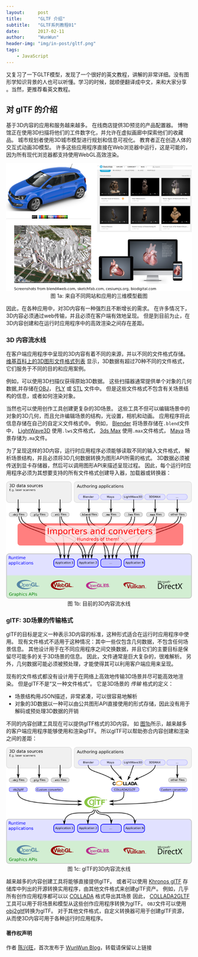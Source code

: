 ```yaml
---
layout:     post
title:      "GLTF 介绍"
subtitle:   "GLTF系列教程01"
date:       2017-02-11
author:     "WunWun"
header-img: "img/in-post/gltf.png"
tags:
    - JavaScript
---
```



又复习了一下GLTF模型，发现了一个很好的英文教程，讲解的非常详细。没有图形学知识背景的人也可以听懂。学习的时候，就顺便翻译成中文，来和大家分享 。当然，更推荐看英文教程。

## 对 glTF 的介绍

基于3D内容的应用和服务越来越多。 在线商店提供3D预览的产品配置器。 博物馆正在使用3D扫描将他们的工件数字化，并允许在虚拟画廊中探索他们的收藏品。 城市规划者使用3D城市模型进行规划和信息可视化。 教育者正在创造人体的交互式动画3D模型。 许多这些应用程序直接在Web浏览器中运行，这是可能的，因为所有现代浏览器都支持使用WebGL高效渲染。

<p align="center">
<img src="../img/in-post/gltf/applications.png" /><br>
<a name="applications-png"></a>图 1a: 来自不同网站和应用的三维模型截图
</p>

因此，在各种应用中，对3D内容有一种强烈且不断增长的需求。 在许多情况下，3D内容必须通过web传输，并且必须在客户端有效地呈现。 但是到目前为止，在3D内容创建和在运行时应用程序中的高效渲染之间存在差距。


### 3D 内容流水线

在客户端应用程序中呈现的3D内容有着不同的来源，并以不同的文件格式存储。[维基百科上的3D图形文件格式列表](https://en.wikipedia.org/wiki/List_of_file_formats#3D_graphics) 显示，3D数据有超过70种不同的文件格式，它们服务于不同的目的和应用案例。

例如，可以使用3D扫描仪获得原始3D数据。 这些扫描器通常提供单个对象的几何数据,并存储在[OBJ](https://en.wikipedia.org/wiki/Wavefront_.obj_file)， [PLY](https://en.wikipedia.org/wiki/PLY_(file_format)) 或 [STL](https://en.wikipedia.org/wiki/STL_(file_format)) 文件中。 但是这些文件格式不包含有关场景结构的信息，或者如何渲染对象。

当然也可以使用创作工具创建更复杂的3D场景。 这些工具不但可以编辑场景中的对象的3D几何，而且允许编辑场景的结构，光设置，相机和动画。 应用程序将此信息存储在自己的自定义文件格式中。 例如， [Blender](https://www.blender.org/) 将场景存储在`.blend`文件中， [LightWave3D](https://www.lightwave3d.com/) 使用`.lws`文件格式， [3ds Max](http://www.autodesk.com/3dsmax) 使用`.max`文件格式， [Maya](http://www.autodesk.com/maya) 场景存储为`.ma`文件。

为了呈现这样的3D内容，运行时应用程序必须能够读取不同的输入文件格式， 解析场景结构，并且必须将3D几何数据转换为图形API所需的格式。 3D数据必须被传送到显卡存储器，然后可以调用图形API来描述呈现过程。 因此，每个运行时应用程序必须为其想要支持的所有文件格式创建导入器，加载器或转换器：

<p align="center">
<img src="../img/in-post/gltf/contentPipeline.png" /><br>
<a name="contentPipeline-png"></a>图 1b: 目前的3D内容流水线
</p>


### glTF: 3D场景的传输格式

glTF的目标是定义一种表示3D内容的标准，这种形式适合在运行时应用程序中使用。 现有文件格式不适用于这种情况：其中一些仅包含几何数据，不包含任何场景信息。 其他设计用于在不同应用程序之间交换数据，并且它们的主要目标是保留尽可能多的关于3D场景的信息。 因此，文件通常是巨大复杂的，很难解析。 另外，几何数据可能必须被预处理，才能使得其可以利用客户端应用来呈现。

现有的文件格式都没有设计用于在网络上高效地传输3D场景并尽可能高效地渲染。 但是glTF不是“又一种文件格式”。 它是3D场景的 *传输* 格式的定义：

- 场景结构用JSON描述，非常紧凑，可以很容易地解析
- 对象的3D数据以一种可以由公共图形API直接使用的形式存储，因此没有用于解码或预处理3D数据的开销

不同的内容创建工具现在可以提供glTF格式的3D内容。 如 [图1b](#applications-png)所示，越来越多的客户端应用程序能够使用和渲染glTF。 所以glTF可以帮助弥合内容创建和渲染之间的差距： 

<p align="center">
<img src="../img/in-post/gltf/contentPipelineWithGltf.png" /><br>
<a name="contentPipelineWithGltf-png"></a>图 1c: glTF的3D内容流水线
</p>

越来越多的内容创建工具将能够直接提供glTF。 或者可以使用 [Khronos glTF](https://github.com/KhronosGroup/glTF#converters) 存储库中列出的开源转换实用程序，由其他文件格式来创建glTF资产。 例如，几乎所有创作应用程序都可以以 [COLLADA](https://www.khronos.org/collada/) 格式导出其场景 因此， [COLLADA2GLTF](https://github.com/KhronosGroup/glTF/tree/master/COLLADA2GLTF) 工具可以用于将场景和模型从这些创作应用程序转换为glTF。 `OBJ`文件可以使用 [obj2gltf](https://github.com/AnalyticalGraphicsInc/obj2gltf)转换为glTF。 对于其他文件格式，自定义转换器可用于创建glTF资源，从而使3D内容可用于各种运行时应用程序。

#### 著作权声明
  
作者 [陈兴旺](http://weibo.com/xingwangchan)，首次发布于 [WunWun Blog](http://iwun.github.io/)，转载请保留以上链接
